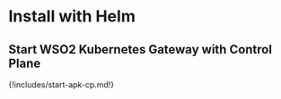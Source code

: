 # Install with Helm

## Start WSO2 Kubernetes Gateway with Control Plane

{!includes/start-apk-cp.md!}